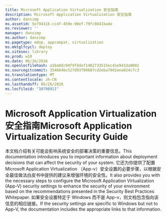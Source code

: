 ```yaml
---
title: Microsoft Application Virtualization 安全指南
description: Microsoft Application Virtualization 安全指南
author: dansimp
ms.assetid: 5e794316-cc4f-459e-90ef-79fc9841ba4e
ms.reviewer: ''
manager: dansimp
ms.author: dansimp
ms.pagetype: mdop, appcompat, virtualization
ms.mktglfcycl: deploy
ms.sitesec: library
ms.prod: w10
ms.date: 06/16/2016
ms.openlocfilehash: a1ba8dc94f9fdde71482733515ec41e941da8802
ms.sourcegitcommit: 354664bc527d93f80687cd2eba70d1eea024c7c3
ms.translationtype: MT
ms.contentlocale: zh-CN
ms.lasthandoff: 06/26/2020
ms.locfileid: "10798911"
---
```

# <span data-ttu-id="aab8e-103">Microsoft Application Virtualization 安全指南</span><span class="sxs-lookup"><span data-stu-id="aab8e-103">Microsoft Application Virtualization Security Guide</span></span>


<span data-ttu-id="aab8e-104">本文档介绍有关可能会影响系统安全的部署决策的重要信息。</span><span class="sxs-lookup"><span data-stu-id="aab8e-104">This documentation introduces you to important information about deployment decisions that can affect the security of your system.</span></span> <span data-ttu-id="aab8e-105">它还为你提供了配置 Microsoft Application Virtualization （App-v）安全设置的必要步骤，以根据安全最佳做法白皮书中提供的建议来增强环境的安全性。</span><span class="sxs-lookup"><span data-stu-id="aab8e-105">It also provides you with the necessary steps to configure the Microsoft Application Virtualization (App-V) security settings to enhance the security of your environment based on the recommendations presented in the Security Best Practices Whitepaper.</span></span> <span data-ttu-id="aab8e-106">如果安全设置特定于 Windows 而不是 App-v，则文档包含指向该信息的相应链接。</span><span class="sxs-lookup"><span data-stu-id="aab8e-106">If the security settings are specific to Windows but not to App-V, the documentation includes the appropriate links to that information.</span></span>

 

 





